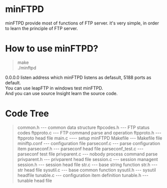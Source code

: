 # minFTPD
minFTPD provide most of functions of FTP server. it's very simple, in order to learn the principle of FTP server.

# How to use minFTPD?
> make  
> ./minftpd

0.0.0.0 listen address which minFTPD listens as defasult, 5188 ports as default.  
You can use leapFTP in windows test minFTPD.  
And you can use source Insight learn the source code.  

# Code Tree
> common.h --- common data structure
> ftpcodes.h --- FTP status codes
> ftpproto.c --- FTP command parse and operation
> ftpproto.h --- ftpproto head file
> main.c ---- setup minFTPD
> Makefile --- Makefile file
> miniftp.conf --- configuration file
> parseconf.c --- parse configuration item
> parseconf.h --- parseconf head file
> parseconf_test.c --- parseconf test file
> privparent.c --- nobody process command parse
> privparent.h --- privparent head file
> session.c --- session managent
> session.h --- session head file
> str.c --- base string function
> str.h --- str head file
> sysutil.c --- base common function
> sysutil.h --- sysutil headfile
> tunable.c --- configuration item definition
> tunable.h --- tunable head file
